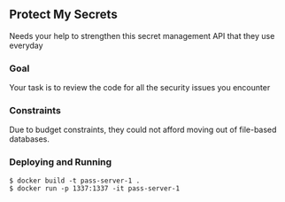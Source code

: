 ## Protect My Secrets
Needs your help to strengthen this 
secret management API that they use everyday 

### Goal

Your task is to review the code for all the security 
issues you encounter

### Constraints

Due to budget constraints, they could not afford moving out of file-based 
databases.

### Deploying and Running

```
$ docker build -t pass-server-1 .
$ docker run -p 1337:1337 -it pass-server-1 
```


